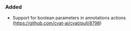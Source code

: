 ### Added

- Support for boolean parameters in annotations actions
  (<https://github.com/cvat-ai/cvat/pull/8798>)

